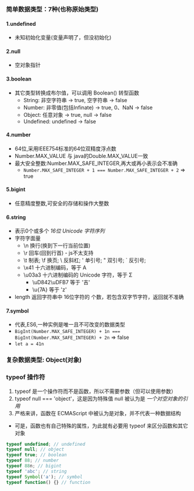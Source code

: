 ### 简单数据类型：7种(也称原始类型)

#### 1.undefined
- 未知初始化变量(变量声明了，但没初始化)

#### 2.null
- 空对象指针

#### 3.boolean
- 其它类型转换成布尔值，可以调用 Boolean() 转型函数
  - String: 非空字符串 -> true, 空字符串 -> false
  - Number: 非零值(包括Infinate) -> true, 0、NaN -> false
  - Object: 任意对象 -> true, null -> false
  - Undefined: undefined -> false

#### 4.number
- 64位,采用IEEE754标准的64位双精度浮点数
- Number.MAX_VALUE 与 java的Double.MAX_VALUE一致
- 最大安全整数:Number.MAX_SAFE_INTEGER,再大或再小表示会不准确
  - `Number.MAX_SAFE_INTEGER + 1 === Number.MAX_SAFE_INTEGER + 2` => true

#### 5.bigint
- 任意精度整数,可安全的存储和操作大整数

#### 6.string
- 表示0个或多个 *16位 Unicode 字符序列*
- 字符字面量
  - \n 换行(换到下一行当前位置)
  - \r 回车(回到行首) - js不太支持
  - \t 制表; \f 换页; \\ 反斜杠; \' 单引号; \" 双引号; \` 反引号;
  - \x41 十六进制编码，等于 A
  - \u03a3 十六进制编码的 Unicode 字符，等于 Σ
    - \uD842\uDFB7 等于 '吉'
    - \u{7A} 等于 'z'
- length 返回字符串中 16位字符的 个数，若包含双字节字符，返回就不准确

#### 7.symbol
- 代表,ES6,一种实例是唯一且不可改变的数据类型
- `BigInt(Number.MAX_SAFE_INTEGER) + 1n === BigInt(Number.MAX_SAFE_INTEGER) + 2n` => false
- `let a = 41n`

### 复杂数据类型: Object(对象)

### typeof 操作符
1. typeof 是一个操作符而不是函数，所以不需要参数（但可以使用参数）
2. typeof null === 'object'，这是因为特殊值 null 被认为是 *一个对空对象的引用*
3. 严格来讲，函数在 ECMAScript 中被认为是对象，并不代表一种数据结构
  - 可是，函数也有自己特殊的属性，为此就有必要用 typeof 来区分函数和其它对象
```js
typeof undefined; // undefined
typeof null; // object
typeof true; // boolean
typeof 88; // number
typeof 88n; // bigint
typeof 'abc'; // string
typeof Symbol('a'); // symbol
typeof function() {} // function
```
